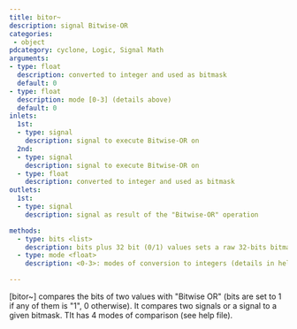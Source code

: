 ```yaml
---
title: bitor~
description: signal Bitwise-OR
categories:
 - object
pdcategory: cyclone, Logic, Signal Math
arguments:
- type: float
  description: converted to integer and used as bitmask
  default: 0
- type: float
  description: mode [0-3] (details above)
  default: 0
inlets:
  1st:
  - type: signal
    description: signal to execute Bitwise-OR on
  2nd:
  - type: signal
    description: signal to execute Bitwise-OR on
  - type: float
    description: converted to integer and used as bitmask
outlets:
  1st:
  - type: signal
    description: signal as result of the "Bitwise-OR" operation

methods:
  - type: bits <list>
    description: bits plus 32 bit (0/1) values sets a raw 32-bits bitmask
  - type: mode <float>
    description: <0-3>: modes of conversion to integers (details in help)

---
```


[bitor~] compares the bits of two values with "Bitwise OR" (bits are set to 1 if any of them is "1", 0 otherwise). It compares two signals or a signal to a given bitmask. TIt has 4 modes of comparison (see help file).

